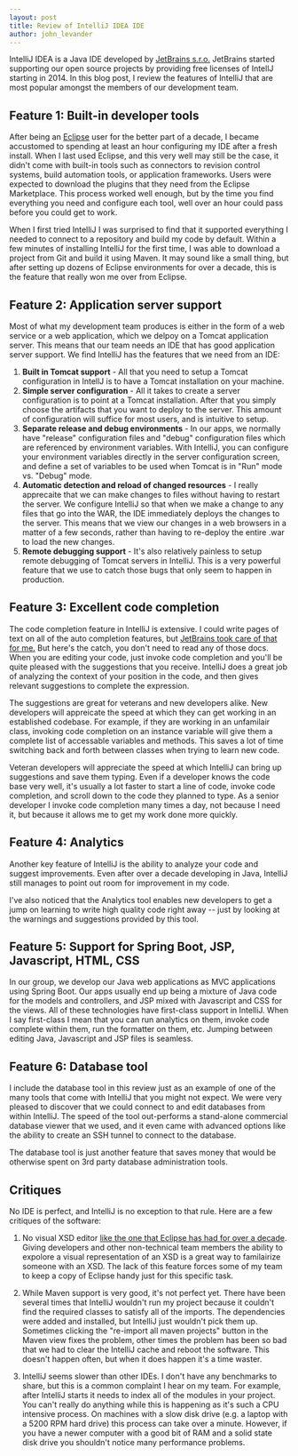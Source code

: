 ```yaml
---
layout: post
title: Review of IntelliJ IDEA IDE
author: john_levander
---
```


IntelliJ IDEA is a Java IDE developed by [JetBrains s.r.o.](www.jetbrains.com)  JetBrains started supporting our open source projects by providing free licenses of IntellJ starting in 2014.  In this blog post, I review the features of IntelliJ that are most popular amongst the members of our development team.

## Feature 1: Built-in developer tools
After being an [Eclipse](http://www.eclipse.org) user for the better part of a decade, I became accustomed to spending at least an hour configuring my IDE after a fresh install.  When I last used Eclipse, and this very well may still be the case, it didn't come with built-in tools such as connectors to revision control systems, build automation tools, or application frameworks.  Users were expected to download the plugins that they need from the Eclipse Marketplace. This process worked well enough, but by the time you find everything you need and configure each tool, well over an hour could pass before you could get to work.

When I first tried IntelliJ I was surprised to find that it supported everything I needed to connect to a repository and build my code by default.  Within a few minutes of installing IntelliJ for the first time, I was able to download a project from Git and build it using Maven.  It may sound like a small thing, but after setting up dozens of Eclipse environments for over a decade, this is the feature that really won me over from Eclipse.

## Feature 2:  Application server support
Most of what my development team produces is either in the form of a web service or a web application, which we delpoy on a Tomcat application server.  This means that our team needs an IDE that has good application server support.  We find IntelliJ has the features that we need from an IDE:

 1. __Built in Tomcat support__ - All that you need to setup a Tomcat configuration in IntellJ is to have a Tomcat installation on your machine.
 2. __Simple server configuration__ - All it takes to create a server configuration is to point at a Tomcat installation. After that you simply choose the artifacts that you want to deploy to the server.  This amount of configuration will suffice for most users, and is intuitive to setup.
 3. __Separate release and debug environments__ - In our apps, we normally have "release" configuration files and "debug" configuration files which are referenced by environment variables.  With IntelliJ, you can configure your environment variables directly in the server configuration screen, and define a set of variables to be used when Tomcat is in "Run" mode vs. "Debug" mode.  
 4. __Automatic detection and reload of changed resources__ - I really apprecaite that we can make changes to files without having to restart the server.  We configure IntelliJ so that when we make a change to any files that go into the WAR, the IDE immediately deploys the changes to the server.  This means that we view our changes in a web browsers in a matter of a few seconds, rather than having to re-deploy the entire .war to load the new changes.
 5. __Remote debugging support__ - It's also relatively painless to setup remote debugging of Tomcat servers in IntelliJ.  This is a very powerful feature that we use to catch those bugs that only seem to happen in production.

## Feature 3: Excellent code completion
The code completion feature in IntelliJ is extensive. I could write pages of text on all of the auto completion features, but [JetBrains took care of that for me.](https://www.jetbrains.com/help/idea/2016.3/auto-completing-code.html)  But here's the catch, you don't need to read any of those docs.  When you are editing your code, just invoke code completion and you'll be quite pleased with the suggestions that you receive.  IntelliJ does a great job of analyzing the context of your position in the code, and then gives relevant suggestions to complete the expression.

The suggestions are great for veterans and new developers alike.  New developers will appreicate the speed at which they can get working in an established codebase.  For example, if they are working in an unfamilair class, invoking code completion on an instance variable will give them a complete list of accessable variables and methods.  This saves a lot of time switching back and forth between classes when trying to learn new code.

Veteran developers will appreciate the speed at which IntelliJ can bring up suggestions and save them typing.  Even if a developer knows the code base very well, it's usually a lot faster to start a line of code, invoke code completion, and scroll down to the code they planned to type.  As a senior developer I invoke code completion many times a day, not because I need it, but because it allows me to get my work done more quickly.

## Feature 4: Analytics
Another key feature of IntelliJ is the ability to analyze your code and suggest improvements.  Even after over a decade developing in Java, IntelliJ still manages to point out room for improvement in my code.

I've also noticed that the Analytics tool enables new developers to get a jump on learning to write high quality code right away -- just by looking at the warnings and suggestions provided by this tool.


## Feature 5: Support for Spring Boot, JSP, Javascript, HTML, CSS
In our group, we develop our Java web applications as MVC applications using Spring Boot.  Our apps usually end up being a mixture of Java code for the models and controllers, and JSP mixed with Javascript and CSS for the views.  All of these technologies have first-class support in IntelliJ.  When I say first-class I mean that you can run analytics on them, invoke code complete within them, run the formatter on them, etc.  Jumping between editing Java, Javascript and JSP files is seamless.


## Feature 6: Database tool
I include the database tool in this review just as an example of one of the many tools that come with IntelliJ that you might not expect.  We were very pleased to discover that we could connect to and edit databases from within IntelliJ.  The speed of the tool out-performs a stand-alone commercial database viewer that we used, and it even came with advanced options like the ability to create an SSH tunnel to connect to the database.  

The database tool is just another feature that saves money that would be otherwise spent on 3rd party database administration tools. 

## Critiques
No IDE is perfect, and IntelliJ is no exception to that rule.  Here are a few critiques of the software:

1.  No visual XSD editor [like the one that Eclipse has had for over a decade](https://wiki.eclipse.org/Introduction_to_the_XSD_Editor).  Giving developers and other non-technical team members the ability to expolore a visual representation of an XSD is a great way to familairize someone with an XSD.  The lack of this feature forces some of my team to keep a copy of Eclipse handy just for this specific task.

2.  While Maven support is very good, it's not perfect yet.  There have been several times that IntelliJ wouldn't run my project because it couldn't find the required classes to satisfy all of the imports.  The dependencies were added and installed, but IntelliJ just wouldn't pick them up.  Sometimes clicking the "re-import all maven projects" button in the Maven view fixes the problem, other times the problem has been so bad that we had to clear the IntelliJ cache and reboot the software.  This doesn't happen often, but when it does happen it's a time waster.

3. IntelliJ seems slower than other IDEs.  I don't have any benchmarks to share, but this is a common complaint I hear on my team.  For example, after IntelliJ starts it needs to index all of the modules in your project.  You can't really do anything while this is happening as it's such a CPU intensive process.  On machines with a slow disk drive (e.g. a laptop with a 5200 RPM hard drive) this process can take over a minute.  However, if you have a newer computer with a good bit of RAM and a solid state disk drive you shouldn't notice many performance problems.

